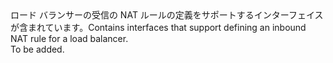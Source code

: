 <Namespace Name="Microsoft.Azure.Management.Network.Fluent.LoadBalancerInboundNatRule.Definition">
  <Docs>
    <summary><span data-ttu-id="66669-101">ロード バランサーの受信の NAT ルールの定義をサポートするインターフェイスが含まれています。</span><span class="sxs-lookup"><span data-stu-id="66669-101">Contains interfaces that support defining an inbound NAT rule for a load balancer.</span></span></summary> 
    <remarks>To be added.</remarks>
  </Docs>
</Namespace>
